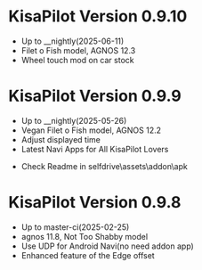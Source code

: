 KisaPilot Version 0.9.10
========================
* Up to __nightly(2025-06-11)
* Filet o Fish model, AGNOS 12.3
* Wheel touch mod on car stock

KisaPilot Version 0.9.9
========================
* Up to __nightly(2025-05-26)
* Vegan Filet o Fish model, AGNOS 12.2
* Adjust displayed time
* Latest Navi Apps for All KisaPilot Lovers
 - Check Readme in selfdrive\assets\addon\apk

KisaPilot Version 0.9.8
========================
* Up to master-ci(2025-02-25)
* agnos 11.8, Not Too Shabby model
* Use UDP for Android Navi(no need addon app)
* Enhanced feature of the Edge offset